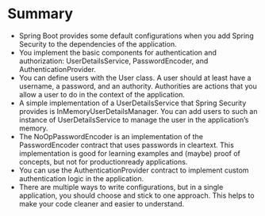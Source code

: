 # Summary 

* Spring Boot provides some default configurations when you add Spring Security
  to the dependencies of the application.
* You implement the basic components for authentication and authorization:
  UserDetailsService, PasswordEncoder, and AuthenticationProvider.
* You can define users with the User class. A user should at least have a username,
  a password, and an authority. Authorities are actions that you allow a
  user to do in the context of the application.
* A simple implementation of a UserDetailsService that Spring Security provides
  is InMemoryUserDetailsManager. You can add users to such an instance
  of UserDetailsService to manage the user in the application’s memory.
* The NoOpPasswordEncoder is an implementation of the PasswordEncoder
  contract that uses passwords in cleartext. This implementation is good for
  learning examples and (maybe) proof of concepts, but not for productionready
  applications.
* You can use the AuthenticationProvider contract to implement custom
  authentication logic in the application.
* There are multiple ways to write configurations, but in a single application, you
  should choose and stick to one approach. This helps to make your code cleaner
  and easier to understand.